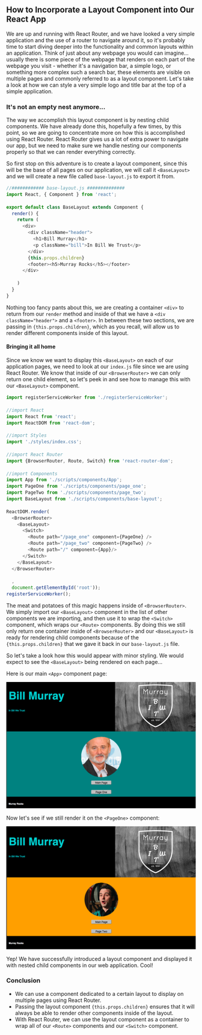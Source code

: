 ## How to Incorporate a Layout Component into Our React App
We are up and running with React Router, and we have looked a very simple application and the use of a router to navigate around it, so it's probably time to start diving deeper into the functionality and common layouts within an application. Think of just about any webpage you would can imagine... usually there is some piece of the webpage that renders on each part of the webpage you visit - whether it's a navigation bar, a simple logo, or something more complex such a search bar, these elements are visible on multiple pages and commonly referred to as a layout component. Let's take a look at how we can style a very simple logo and title bar at the top of a simple application.

### It's not an empty nest anymore...
The way we accomplish this layout component is by nesting child components. We have already done this, hopefully a few times, by this point, so we are going to concentrate more on how this is accomplished using React Router. React Router gives us a lot of extra power to navigate our app, but we need to make sure we handle nesting our components properly so that we can render everything correctly.

So first stop on this adventure is to create a layout component, since this will be the base of all pages on our application, we will call it `<BaseLayout>` and we will create a new file called `base-layout.js` to export it from.

```js
//############ base-layout.js ##############
import React, { Component } from 'react';

export default class BaseLayout extends Component {
  render() {
    return (
      <div>
        <div className="header">
          <h1>Bill Murray</h1>
          <p className="bill">In Bill We Trust</p>
        </div>
        {this.props.children}
        <footer><h5>Murray Rocks</h5></footer>
      </div>

    )
  }
}

```

Nothing too fancy pants about this, we are creating a container `<div>` to return from our `render` method and inside of that we have a `<div className="header">` and a `<footer>`. In between these two sections, we are passing in `{this.props.children}`, which as you recall, will allow us to render different components inside of this layout.

#### Bringing it all home
Since we know we want to display this `<BaseLayout>` on each of our application pages, we need to look at our `index.js` file since we are using React Router. We know that inside of our `<BrowserRouter>` we can only return one child element, so let's peek in and see how to manage this with our `<BaseLayout>` component.

```js
import registerServiceWorker from './registerServiceWorker';

//import React
import React from 'react';
import ReactDOM from 'react-dom';

//import Styles
import './styles/index.css';

//import React Router
import {BrowserRouter, Route, Switch} from 'react-router-dom';

//import Components
import App from './scripts/components/App';
import PageOne from './scripts/components/page_one';
import PageTwo from './scripts/components/page_two';
import BaseLayout from './scripts/components/base-layout';

ReactDOM.render(
  <BrowserRouter>
    <BaseLayout>
      <Switch>
        <Route path="/page_one" component={PageOne} />
        <Route path="/page_two" component={PageTwo} />
        <Route path="/" component={App}/>
      </Switch>
    </BaseLayout>
  </BrowserRouter>

  ,
  document.getElementById('root'));
registerServiceWorker();
```

The meat and potatoes of this magic happens inside of `<BrowserRouter>`. We simply import our `<BaseLayout>` component in the list of other components we are importing, and then use it to wrap the `<Switch>` component, which wraps our `<Route>` components. By doing this we still only return one container inside of `<BrowserRouter>` and our `<BaseLayout>` is ready for rendering child components because of the `{this.props.children}` that we gave it back in our `base-layout.js` file.

So let's take a look how this would appear with minor styling. We would expect to see the `<BaseLayout>` being rendered on each page...

Here is our main `<App>` component page:

![main](./main.png)

Now let's see if we still render it on the `<PageOne>` component:

![p1](./p1.png)

Yep! We have successfully introduced a layout component and displayed it with nested child components in our web application. Cool!

### Conclusion
* We can use a component dedicated to a certain layout to display on multiple pages using React Router.
* Passing the layout component `{this.props.children}` ensures that it will always be able to render other components inside of the layout.
* With React Router, we can use the layout component as a container to wrap all of our `<Route>` components and our `<Switch>` component.
